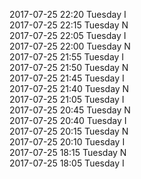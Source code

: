 2017-07-25 22:20 Tuesday  I  
2017-07-25 22:15 Tuesday  N  
2017-07-25 22:05 Tuesday  I  
2017-07-25 22:00 Tuesday  N  
2017-07-25 21:55 Tuesday  I  
2017-07-25 21:50 Tuesday  N  
2017-07-25 21:45 Tuesday  I  
2017-07-25 21:40 Tuesday  N  
2017-07-25 21:05 Tuesday  I  
2017-07-25 20:45 Tuesday  N  
2017-07-25 20:40 Tuesday  I  
2017-07-25 20:15 Tuesday  N  
2017-07-25 20:10 Tuesday  I  
2017-07-25 18:15 Tuesday  N  
2017-07-25 18:05 Tuesday  I  

